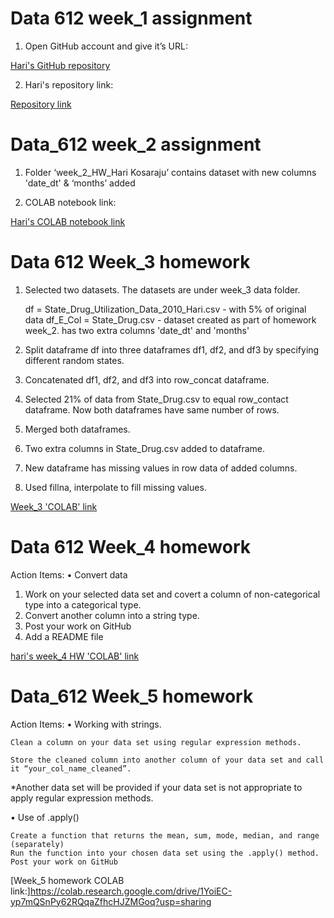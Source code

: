# Data 612 week_1 assignment

1.	Open GitHub account and give it’s URL:

[Hari's GitHub repository](https://github.com/harikosaraju9)

2. Hari's repository link:

[Repository link](https://github.com/harikosaraju9/Data_612_assignments)

# Data_612 week_2 assignment

1. Folder ‘week_2_HW_Hari Kosaraju’ contains dataset with new columns 'date_dt' & ‘months’ added

2. COLAB notebook link:

[Hari's COLAB notebook link](https://colab.research.google.com/drive/1RYu_6Ecaxa4bcLCo-kVMaTbuQgRRoVmV?usp=sharing) 

# Data 612 Week_3 homework

1. Selected two datasets. The datasets are under week_3 data folder.

   df = State_Drug_Utilization_Data_2010_Hari.csv - with 5% of original data
   df_E_Col = State_Drug.csv - dataset created as part of homework week_2. has two extra columns 'date_dt' and 'months'
   
2. Split dataframe df into three dataframes df1, df2, and df3 by specifying different random states.

3. Concatenated df1, df2, and df3 into row_concat dataframe.

4. Selected 21% of  data from State_Drug.csv to equal row_contact dataframe. Now both dataframes have same number of rows.

5. Merged both dataframes.

6. Two extra columns in State_Drug.csv added to dataframe. 

7. New dataframe has missing values in row data of added columns.

8. Used fillna, interpolate to fill missing values.

[Week_3 'COLAB' link](https://colab.research.google.com/drive/1LY5DOZD0z_DEkekfYWMuDsrPndBueWvH?usp=sharing)

# Data 612 Week_4 homework

Action Items:
  • Convert data

1. Work on your selected data set and covert a column of non-categorical type into a categorical type.
2. Convert another column into a string type.
3. Post your work on GitHub
4. Add a README file

[hari's week_4 HW 'COLAB' link](https://colab.research.google.com/drive/1TCLz-PHllgawWuL4bZ5V7dERQyrt0pLP?usp=sharing) 

# Data_612 Week_5 homework

Action Items:
• Working with strings.

    Clean a column on your data set using regular expression methods.

    Store the cleaned column into another column of your data set and call it “your_col_name_cleaned”.

*Another data set will be provided if your data set is not appropriate to apply regular expression methods.

• Use of .apply()

    Create a function that returns the mean, sum, mode, median, and range (separately)
    Run the function into your chosen data set using the .apply() method.
    Post your work on GitHub
    
[Week_5 homework COLAB link:]https://colab.research.google.com/drive/1YoiEC-yp7mQSnPy62RQqaZfhcHJZMGoq?usp=sharing

    
